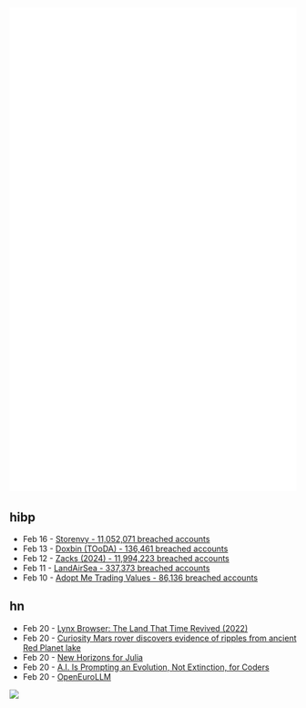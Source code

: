 ![Metrics](https://raw.githubusercontent.com/phixion/phixion/master/metrics.svg)

## hibp

<!--
for https://github.com/phixion/phixion/blob/main/.github/workflows/feeds.yml
-->
<!--START_SECTION:haveibeenpwnd-->
- Feb 16 - [Storenvy - 11,052,071 breached accounts](https://haveibeenpwned.com/PwnedWebsites#Storenvy)
- Feb 13 - [Doxbin (TOoDA) - 136,461 breached accounts](https://haveibeenpwned.com/PwnedWebsites#DoxbinTOoDA)
- Feb 12 - [Zacks (2024) - 11,994,223 breached accounts](https://haveibeenpwned.com/PwnedWebsites#Zacks2024)
- Feb 11 - [LandAirSea - 337,373 breached accounts](https://haveibeenpwned.com/PwnedWebsites#LandAirSea)
- Feb 10 - [Adopt Me Trading Values - 86,136 breached accounts](https://haveibeenpwned.com/PwnedWebsites#AdoptMeTradingValues)
<!--END_SECTION:haveibeenpwnd-->

## hn

<!--
for https://github.com/phixion/phixion/blob/main/.github/workflows/feeds.yml
-->
<!--START_SECTION:hn-->
- Feb 20 - [Lynx Browser: The Land That Time Revived (2022)](https://popzazzle.blogspot.com/2022/06/lynx-browser-land-that-time-revived.html)
- Feb 20 - [Curiosity Mars rover discovers evidence of ripples from ancient Red Planet lake](https://www.space.com/space-exploration/mars-rovers/nasas-curiosity-mars-rover-discovers-evidence-of-ripples-from-an-ancient-red-planet-lake-images)
- Feb 20 - [New Horizons for Julia](https://lwn.net/Articles/1006117/)
- Feb 20 - [A.I. Is Prompting an Evolution, Not Extinction, for Coders](https://www.nytimes.com/2025/02/20/business/ai-coding-software-engineers.html)
- Feb 20 - [OpenEuroLLM](https://openeurollm.eu/)
<!--END_SECTION:hn-->

<!--
for https://yhype.me
-->
![](https://hit.yhype.me/github/profile?user_id=13013670)
